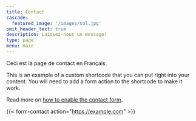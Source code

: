 ```yaml
---
title: Contact
cascade:
  featured_image: '/images/sol.jpg'
omit_header_text: true
description: Laissez-nous un message!
type: page
menu: main
---
```


Ceci est la page de contact en Français.

This is an example of a custom shortcode that you can put right into your content. You will need to add a form action to the shortcode to make it work.

Read more on [how to enable the contact form](https://github.com/theNewDynamic/gohugo-theme-ananke/#activate-the-contact-form).

{{< form-contact action="https://example.com"  >}}

